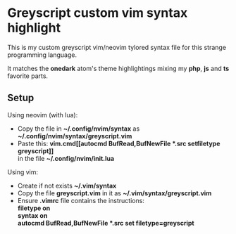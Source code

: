 # Greyscript custom vim syntax highlight

This is my custom greyscript vim/neovim tylored syntax file for this strange programming language.

It matches the **onedark** atom's theme highlightings mixing my **php**, **js** and **ts** favorite parts.

## Setup

Using neovim (with lua):

* Copy the file in **~/.config/nvim/syntax** as **~/.config/nvim/syntax/greyscript.vim**
* Paste this: **vim.cmd[[autocmd BufRead,BufNewFile \*.src setfiletype greyscript]]** \
in the file **~/.config/nvim/init.lua**

Using vim:

* Create if not exists **~/.vim/syntax**
* Copy the file **greyscript.vim** in it as **~/.vim/syntax/greyscript.vim**
* Ensure **.vimrc** file contains the instructions: \
**filetype on** \
**syntax on** \
**autocmd BufRead,BufNewFile \*.src set filetype=greyscript**
